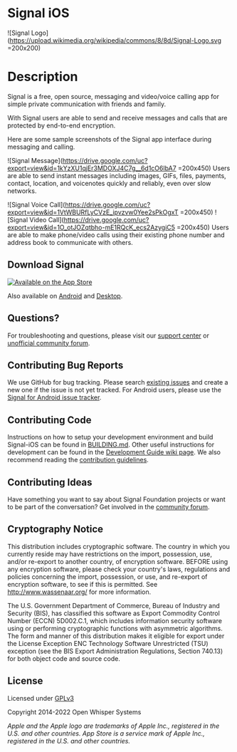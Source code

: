 # Signal iOS

![Signal Logo](https://upload.wikimedia.org/wikipedia/commons/8/8d/Signal-Logo.svg =200x200)

# Description

Signal is a free, open source, messaging and video/voice calling app for simple private communication with friends and family.

With Signal users are able to send and receive messages and calls that are protected by end-to-end encryption.

Here are some sample screenshots of the Signal app interface during messaging and calling.

![Signal Message](https://drive.google.com/uc?export=view&id=1kYzXU1qjEr3MDOXJ4C7g__6d1cO6lbA7 =200x450)
Users are able to send instant messages including images, GIFs, files, payments, contact, location, and voicenotes quickly and reliably, even over slow networks.

![Signal Voice Call](https://drive.google.com/uc?export=view&id=1VtWBURfLyCVzE_ipvzvw0Yee2sPkOgxT =200x450) ![Signal Video Call](https://drive.google.com/uc?export=view&id=1O_otJOZqtbho-mE1RQcK_ecs2AzygiC5 =200x450)
Users are able to make phone/video calls using their existing phone number and address book to communicate with others.

## Download Signal

[![Available on the App Store](http://cl.ly/WouG/Download_on_the_App_Store_Badge_US-UK_135x40.svg)](https://apps.apple.com/app/id874139669)

Also available on [Android](https://github.com/signalapp/signal-android) and [Desktop](https://github.com/signalapp/signal-desktop).

## Questions?

For troubleshooting and questions, please visit our [support center](https://support.signal.org/) or [unofficial community forum](https://community.signalusers.org/).

## Contributing Bug Reports

We use GitHub for bug tracking. Please search [existing issues](https://github.com/signalapp/signal-ios/issues) and create a new one if the issue is not yet tracked. For Android users, please use the [Signal for Android issue tracker](https://github.com/signalapp/signal-android/issues).

## Contributing Code

Instructions on how to setup your development environment and build Signal-iOS can be found in [BUILDING.md](https://github.com/signalapp/Signal-iOS/blob/main/BUILDING.md). Other useful instructions for development can be found in the [Development Guide wiki page](https://github.com/signalapp/Signal-iOS/wiki/Development-Guide). We also recommend reading the [contribution guidelines](https://github.com/signalapp/Signal-iOS/blob/main/CONTRIBUTING.md).

## Contributing Ideas

Have something you want to say about Signal Foundation projects or want to be part of the conversation? Get involved in the [community forum](https://community.signalusers.org).

## Cryptography Notice

This distribution includes cryptographic software. The country in which you currently reside may have restrictions on the import, possession, use, and/or re-export to another country, of encryption software.
BEFORE using any encryption software, please check your country's laws, regulations and policies concerning the import, possession, or use, and re-export of encryption software, to see if this is permitted.
See <http://www.wassenaar.org/> for more information.

The U.S. Government Department of Commerce, Bureau of Industry and Security (BIS), has classified this software as Export Commodity Control Number (ECCN) 5D002.C.1, which includes information security software using or performing cryptographic functions with asymmetric algorithms.
The form and manner of this distribution makes it eligible for export under the License Exception ENC Technology Software Unrestricted (TSU) exception (see the BIS Export Administration Regulations, Section 740.13) for both object code and source code.

## License

Licensed under [GPLv3](http://www.gnu.org/licenses/gpl-3.0.html)

Copyright 2014-2022 Open Whisper Systems

_Apple and the Apple logo are trademarks of Apple Inc., registered in the U.S. and other countries. App Store is a service mark of Apple Inc., registered in the U.S. and other countries._
